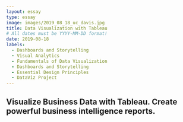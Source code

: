 ```yaml
---
layout: essay
type: essay
image: images/2019_08_18_uc_davis.jpg
title: Data Visualization with Tableau
# All dates must be YYYY-MM-DD format!
date: 2019-08-18
labels:
  - Dashboards and Storytelling 
  - Visual Analytics
  - Fundamentals of Data Visualization
  - Dashboards and Storytelling 
  - Essential Design Principles
  - DataViz Project
---
```

## Visualize Business Data with Tableau. Create powerful business intelligence reports.
